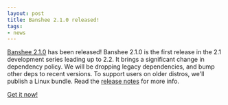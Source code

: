 ```yaml
---
layout: post
title: Banshee 2.1.0 released!
tags:
- news
---
```


[Banshee 2.1.0](/download/archives/2.1.0/) has been released!
Banshee 2.1.0 is the first release in the 2.1 development series leading up to 2.2.  It brings a significant change in dependency policy.  We will be dropping legacy dependencies, and bump other deps to recent versions.  To support users on older distros, we'll publish a Linux bundle.  Read the [release notes](/download/archives/2.1.0/) for more info.

[Get it now!](/download)
